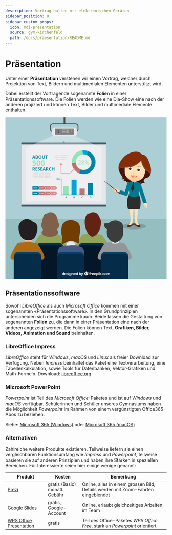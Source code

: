 ```yaml
---
description: Vortrag halten mit elektronischen Geräten
sidebar_position: 0
sidebar_custom_props:
  icon: mdi-presentation
  source: gym-kirchenfeld
  path: /docs/praesentation/README.md
---
```


# Präsentation

Unter einer **Präsentation** verstehen wir einen Vortrag, welcher durch Projektion von Text, Bildern und multimedialen Elementen unterstützt wird.

Dabei erstellt der Vortragende sogenannte **Folien** in einer Präsentationssoftware. Die Folien werden wie eine Dia-Show eine nach der anderen projiziert und können Text, Bilder und multimediale Elemente enthalten.

![Symbolbild «Präsentieren», Created by Freepik](./images/presentation.jpg)


## Präsentationssoftware
Sowohl *LibreOffice* als auch *Microsoft Office* kommen mit einer sogenannten «Präsentationssoftware». In den Grundprinzipien unterscheiden sich die Programme kaum. Beide lassen die Gestaltung von sogenannten **Folien** zu, die dann in einer Präsentation eine nach der anderen angezeigt werden. Die Folien können Text, **Grafiken, Bilder, Videos, Animation und Sound** beinhalten.

### LibreOffice Impress
*LibreOffice* steht für *Windows*, *macOS* und *Linux* als freier Download zur Verfügung. Neben *Impress* beinhaltet das Paket eine Textverarbeitung, eine Tabellenkalkulation, sowie Tools für Datenbanken, Vektor-Grafiken und Math-Formeln.
Download: [libreoffice.org](https://de.libreoffice.org)

### Microsoft PowerPoint
*Powerpoint* ist Teil des *Microsoft Office*-Paketes und ist auf *Windows* und *macOS* verfügbar.
Schülerinnen und Schüler unseres Gymnasiums haben die Möglichkeit *Powerpoint* im Rahmen von einem vergünstigten Office365-Abos zu beziehen.

Siehe: [Microsoft 365 (Windows)](../byod/windows/365/) oder [Microsoft 365 (macOS)](../byod/macos/365/)

### Alternativen
Zahlreiche weitere Produkte existieren. Teilweise liefern sie einen vergleichbaren Funktionsumfang wie *Impress* und *Powerpoint*, teilweise basieren sie auf anderen Prinzipien und haben ihre Stärken in speziellen Bereichen. Für Interessierte seien hier einige wenige genannt:

| Produkt                                                               | Kosten                            | Bemerkung                                                                         |
| --------------------------------------------------------------------- | --------------------------------- | --------------------------------------------------------------------------------- |
| [Prezi](https://prezi.com)                                            | gratis (Basic)<br/>monatl. Gebühr | Online, alles in einem grossen Bild, Details werden mit Zoom-Fahrten eingeblendet |
| [Google Slides](https://docs.google.com/presentation/)                | gratis, Google-Account            | Online, erlaubt gleichzeitiges Arbeiten im Team                                   |
| [WPS Office Presentation](http://www.ksosoft.com/product/office-free) | gratis                            | Teil des Office-Paketes *WPS Office Free*, stark an *Powerpoint* orientiert       |
